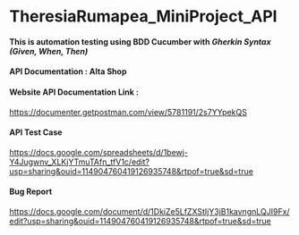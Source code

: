# TheresiaRumapea_MiniProject_API

#### This is automation testing using BDD Cucumber with _Gherkin Syntax (Given, When, Then)_

#### API Documentation : Alta Shop

#### Website API Documentation Link : 
https://documenter.getpostman.com/view/5781191/2s7YYpekQS

#### API Test Case 
https://docs.google.com/spreadsheets/d/1bewj-Y4Jugwnv_XLKjYTmuTAfn_tfV1c/edit?usp=sharing&ouid=114904760419126935748&rtpof=true&sd=true

#### Bug Report 
https://docs.google.com/document/d/1DkiZe5LfZXStIjY3jB1kavngnLQJI9Fx/edit?usp=sharing&ouid=114904760419126935748&rtpof=true&sd=true

